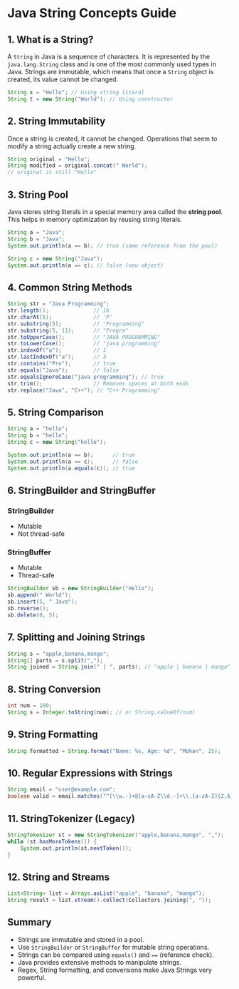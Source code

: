 # Java String Concepts Guide

## 1. What is a String?
A `String` in Java is a sequence of characters. It is represented by the `java.lang.String` class and is one of the most commonly used types in Java. Strings are immutable, which means that once a `String` object is created, its value cannot be changed.

```java
String s = "Hello"; // Using string literal
String t = new String("World"); // Using constructor
```

## 2. String Immutability
Once a string is created, it cannot be changed. Operations that seem to modify a string actually create a new string.

```java
String original = "Hello";
String modified = original.concat(" World");
// original is still "Hello"
```

## 3. String Pool
Java stores string literals in a special memory area called the **string pool**. This helps in memory optimization by reusing string literals.

```java
String a = "Java";
String b = "Java";
System.out.println(a == b); // true (same reference from the pool)

String c = new String("Java");
System.out.println(a == c); // false (new object)
```

## 4. Common String Methods
```java
String str = "Java Programming";
str.length();              // 16
str.charAt(5);             // 'P'
str.substring(5);          // "Programming"
str.substring(5, 11);      // "Progra"
str.toUpperCase();         // "JAVA PROGRAMMING"
str.toLowerCase();         // "java programming"
str.indexOf("a");          // 1
str.lastIndexOf("a");      // 3
str.contains("Pro");       // true
str.equals("Java");        // false
str.equalsIgnoreCase("java programming"); // true
str.trim();                // Removes spaces at both ends
str.replace("Java", "C++"); // "C++ Programming"
```

## 5. String Comparison
```java
String a = "hello";
String b = "hello";
String c = new String("hello");

System.out.println(a == b);      // true
System.out.println(a == c);      // false
System.out.println(a.equals(c)); // true
```

## 6. StringBuilder and StringBuffer
### StringBuilder
- Mutable
- Not thread-safe

### StringBuffer
- Mutable
- Thread-safe

```java
StringBuilder sb = new StringBuilder("Hello");
sb.append(" World");
sb.insert(5, " Java");
sb.reverse();
sb.delete(0, 5);
```

## 7. Splitting and Joining Strings
```java
String s = "apple,banana,mango";
String[] parts = s.split(",");
String joined = String.join(" | ", parts); // "apple | banana | mango"
```

## 8. String Conversion
```java
int num = 100;
String s = Integer.toString(num); // or String.valueOf(num)
```

## 9. String Formatting
```java
String formatted = String.format("Name: %s, Age: %d", "Mohan", 25);
```

## 10. Regular Expressions with Strings
```java
String email = "user@example.com";
boolean valid = email.matches("^[\\w.-]+@[a-zA-Z\\d.-]+\\.[a-zA-Z]{2,6}$");
```

## 11. StringTokenizer (Legacy)
```java
StringTokenizer st = new StringTokenizer("apple,banana,mango", ",");
while (st.hasMoreTokens()) {
    System.out.println(st.nextToken());
}
```

## 12. String and Streams
```java
List<String> list = Arrays.asList("apple", "banana", "mango");
String result = list.stream().collect(Collectors.joining(", "));
```

## Summary
- Strings are immutable and stored in a pool.
- Use `StringBuilder` or `StringBuffer` for mutable string operations.
- Strings can be compared using `equals()` and `==` (reference check).
- Java provides extensive methods to manipulate strings.
- Regex, String formatting, and conversions make Java Strings very powerful.

